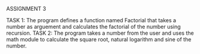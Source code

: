 ASSIGNMENT 3

TASK 1: The program defines a function named Factorial that takes a number as arguement and calculates the factorial of the number using recursion.
TASK 2: The program takes a number from the user and uses the math module to calculate the square root, natural logarithm and sine of the number.

